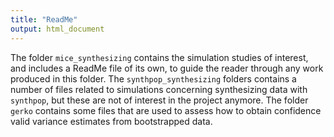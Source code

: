 ```yaml
---
title: "ReadMe"
output: html_document
---
```


The folder `mice_synthesizing` contains the simulation studies of interest, and includes a ReadMe file of its own, to guide the reader through any work produced in this folder. The `synthpop_synthesizing` folders contains a number of files related to simulations concerning synthesizing data with `synthpop`, but these are not of interest in the project anymore. The folder `gerko` contains some files that are used to assess how to obtain confidence valid variance estimates from bootstrapped data. 
